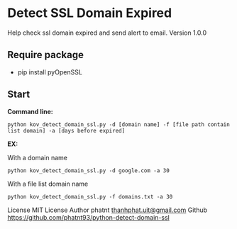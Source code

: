 # Detect SSL Domain Expired
Help check ssl domain expired and send alert to email.
Version 1.0.0

## Require package
- pip install pyOpenSSL

## Start
**Command line:**
```
python kov_detect_domain_ssl.py -d [domain name] -f [file path contain list domain] -a [days before expired]
```

**EX:**

With a domain name
```
python kov_detect_domain_ssl.py -d google.com -a 30
```
With a file list domain name
```
python kov_detect_domain_ssl.py -f domains.txt -a 30
```

License MIT License
Author phatnt <thanhphat.uit@gmail.com>
Github https://github.com/phatnt93/python-detect-domain-ssl
